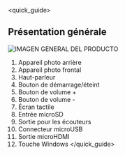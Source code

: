 <quick_guide> 
## Présentation générale
![IMAGEN GENERAL DEL PRODUCTO](http://static.energysistem.com/images/manuals/42652/566950ef106d5.jpg)

1. Appareil photo arrière
2. Appareil photo frontal
3. Haut-parleur
4. Bouton de démarrage/éteint
5. Bouton de volume +
6. Bouton de volume -
7. Écran tactile
8. Entrée microSD
9. Sortie pour les écouteurs
10. Connecteur microUSB
11. Sortie microHDMI
12. Touche Windows
</quick_guide>

